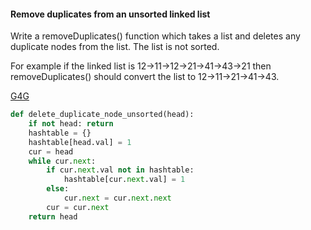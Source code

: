 #### Remove duplicates from an unsorted linked list
Write a removeDuplicates() function which takes a list and deletes any duplicate nodes from the list. The list is not sorted.

For example if the linked list is 12->11->12->21->41->43->21 then removeDuplicates() should convert the list to 12->11->21->41->43.


[G4G](http://www.geeksforgeeks.org/remove-duplicates-from-an-unsorted-linked-list/)

```python
def delete_duplicate_node_unsorted(head):
    if not head: return
    hashtable = {}
    hashtable[head.val] = 1
    cur = head
    while cur.next:
        if cur.next.val not in hashtable:
            hashtable[cur.next.val] = 1
        else:
            cur.next = cur.next.next
        cur = cur.next
    return head

```
